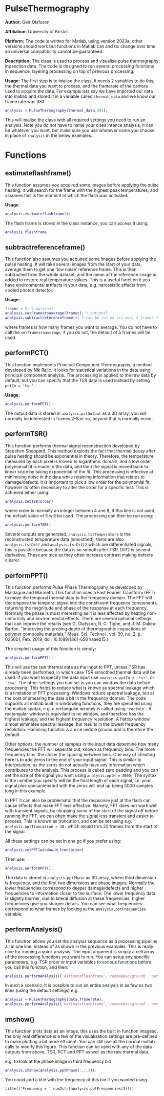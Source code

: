 # PulseThermography

**Author:** Geir Olafsson 

**Affiliation:** University of Bristol 

**Platform:** 
The code is written for Matlab, using version 2023a, other versions should work but functions in Matlab can and do change over time so universal compatibility cannot be guaranteed. 

**Description:**
The class is used to process and visualise pulse thermography inpsection data. The code is designed to run several processing functions in sequence, layering processing on top of previous processing. 

**Usage:** 
The first step is to inialise the class, it needs 2 variables to do this, the thermal data you want to process, and the framerate of the camera used to acquire the data. For example lets say we have imported our data into matlab and stored it in a variable called `thermal_data` and we know our frame rate was 383. 
```matlab
analysis = PulseThermography(thermal_data,383);
```
This will inialise the class with all required settings you need to run an analysis. Note you do not have to name your class intance analysis, it can be whatever you want, but make sure you use whatever name you choose in place of `analysis` in the below examples. 


# Functions

## estimateflashframe()
This function assumes you acquired some images before applying the pulse heating. It will search for the frame with the highest peak temperatures, and assumes this is the moment at which the flash was activated. 

**Usage:**
```matlab
analysis.estimateflashframe();
```

The flash frame is stored in the class instance, you can access it using:
```matlab
analysis.flashframe 
```

## subtractreferenceframe()
This function also assumes you acquired some images before applying the pulse heating. It will take several images from the start of your data, average them to get one 'low noise' reference frame. This is then subtracted from the whole dataset, and the mean of the reference image is added to restore real temperature values. This is a useful function if you have environmental artifacts in your data, e.g. narcasistic effects from cooled photon detector. 

**Usage:**
```matlab
frames = 5; % optional
analysis.setFramestoaverage(frames); % optional 
analysis.subtractreferenceframe(); % can be run on its own, 5 frames from start of data will be used
```

where frames is how many frames you want to average. You do not have to call the `setFramestoaverage`, if you do not, the default of 5 frames will be used. 

 
## performPCT()
This function implements Principal Component Thermography, a method developed by Nik Rajic. It looks for statistical variations in the data using principal component analysis. The processing is applied to the raw data by default, but you can specify that the TSR data is used instead by setting
`pctIn = 'tsr'`.

**Usage:**
```matlab
analysis.performPCT();
```

The output data is stored in `analysis.pctOutput` as a 3D array, you will normally be interested in frames 2-8 or so, beyond that is normally noise.


## performTSR()
This function performs thermal signal reconstruction developed by Stepehen Sheppard. This method exploits the fact that thermal decay after pulse heating should be exponential in theory. Therefore, the temperature measured by each pixel is moved to logarithmic domain, and a low order polynomial fit is made to the data, and then the signal is moved back to linear scale by taking exponential of the fit. This processing is effective at minimising noise in the data while retaining information that relates to damage/defects. It is important to pick a low order for the polynomial fit, however its often necessary to alter the order for a specific test. This is achieved either using: 
```matlab
analysis.setTSR(order)
```

where order is normally an integer between 4 and 8, if this line is not used, the default value of 5 will be used. The processing can then be run using: 
```matlab
analysis.performTSR()
```
Several outputs are generated, `analysis.tsrTemperature` is the reconstructed temperature data (smoothed), there are also `analysis.tsrDiff` and `analysis.tsrDiff2` which are 
differentiated signals, this is possible because the data is so smooth after TSR. Diff2 is second derivative. These are nice as they often increase contrast 
making defects clearer. 

## performPPT()
This function performs Pulse Phase Thermogrpahy as developed by Maldague and Marinetti. This function uses a Fast Fourier Transform (FFT) to move the  temporal thermal data to the frequency domain. The FFT will decompose the temporal signal into the constituent frequency components, returning the magnitude and phase of the response at each frequency. Normally the phase is most interesting as it is less affected by heating non-uniformity and environmental effects. There are several optional settings that can improve the results (see G. Ólafsson, R. C. Tighe, and J. M. Dulieu-Barton, “Improving the probing depth of thermographic inspections of polymer composite materials,” Meas. Sci. Technol., vol. 30, no. 2, p. 025601, Feb. 2019, doi: 10.1088/1361-6501/aaed15.)

The simplest usage of this function is simply: 

```matlab
analysis.performPPT();
```

This will use the raw thermal data as the input to PPT, unless TSR has already been performed, in which case TSR smoothed thermal data will be used. If you want to specify the data input use `analysis.pptIn = 'tsr'`, or `'raw'`. The other settings you can set is you can window the data before processing. This helps to reduce what is known as spectral leakage which is a limitation of FFT processing. Windows reduce spectral leakage, but at the cost of smearing the data a bit in the frequency domain. The code supports all matlab built in windowing functions, they are specified using the matlab syntax, e.g. a rectangular window is called using `'rectwin'`. A rectangular window is equivilant to no window, and therefore has the highest leakage, and the highest frequency resolution. A flattop window almost elminates spectral leakage, but results in the lowest frequency resolution. Hamming funciton is a nice middle ground and is therefore the default. 

Other options, the number of samples in the input data determine how many frequencies the FFT will seperate out, known as frequency bins. The more frequency bins, the closer the spacing between bins. One way of cheating here is to add zeros to the end of your input signal. This is similar to interpolation, as the zeros do not actually have any information which contributes to the analysis. This process is called zero padding and you can set the size of the signal you want using `analysis.pptN = 3000;` The syntax is the number you specify will be the final length of each signal, i.e. your signal plus concantenated with the zeros will end up being 3000 samples long in this example. 

In PPT it can also be problematic that the respsonse just at the flash can cause effects that make FFT less effective. Namely, FFT does not work well with transient signals, by chopping some of the start of the signal off before running the FFT, we can often make the signal less transient and easier to process. This is known as truncation, and can be set using e.g. `analysis.pptTruncation = 30;` which would trim 30 frames from the start of the signal. 

All these settings can be set in one go if you prefer using: 
```matlab
analysis.setPPT(window,N,truncation)
```

Then use:
```matlab
analysis.performPPT();
```
The data is stored in `analysis.pptPhase` as 3D array, where third dimension is frequency, and the first two dimensions are phase images. Normally the lower frequencies correspond to deeper damage/defects and higher frequencies to information closer to the surface. The lower frequency data is slightly blurrier, due to lateral diffusion at these frequencies, higher frequencies give you sharper details. You can see what frequencies corrospond to what frames by looking at the `analysis.pptFrequencies` variable. 


## performAnalysis()
This function allows you set the analysis sequence as a processing pipeline all in one line, instead of as shown in the previous examples. This is really nice for running a quick analysis. The input argument is simply a cell array of the processing functions you want to run. You can setup any specific parameters, e.g. TSR order or input variables to various functions before you call this function, and then: 
```matlab
analysis.performAnalysis({'estimateflashframe','removeBackground','performTSR','performPPT','performPCT'});
```
In such a scenario, it is possible to run an entire analysis in as few as two lines (using the default settings) e.g. 
```matlab
analysis = PulseThermography(data,framerate);
analysis.performAnalysis({'estimateflashframe','removeBackground','performTSR','performPPT','performPCT'});
```

## imshow()
This function plots data as an image, this uses the built in function imagesc, the only real difference is a few of the visualisation settings are pre-defined to make plotting a bit more efficient. You can still use all the normal matlab calls to modify this figure. This function can be used with any of the data outputs from above, TSR, PCT and PPT as well as the raw thermal data. 

e.g. to look at the phase image in third frequency bin 
```matlab
analysis.imshow(analysis.pptPhase(:,:,3));
```
You could add a title with the frequency of this bin if you wanted using 
```
title(['Frequency = ',num2str(analysis.pptFrequencies(3))])
```


